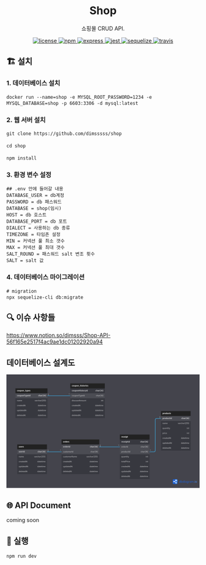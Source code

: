 <p align="center">
    <h1 align="center">
        Shop
    </h1>
    <p align="center">쇼핑몰 CRUD API<a href="https://github.com/dimsssss/shop"></a>.</p>
</p>

<p align="center">
    <a href="">
        <img alt="license" src="https://img.shields.io/github/license/dimsssss/toy-intergration-test">
    </a>
    <a href="">
        <img alt="npm" src="https://img.shields.io/node/v-lts/npm?label=npm&logo=npm">
    </a>
    <a href="https://expressjs.com/">
        <img alt="express" src="https://img.shields.io/node/v-lts/express?label=express&logo=express">
    </a>
    <a href="https://jestjs.io/">
        <img alt="jest" src="https://img.shields.io/node/v-lts/express?label=jest&logo=jest">
    </a>
    <a href="https://sequelize.org/">
        <img alt="sequelize" src="https://img.shields.io/node/v-lts/sequelize?label=sequelize&logo=sequelize">
    </a>
    <a href="https://dl.circleci.com/status-badge/redirect/gh/dimsssss/shop/tree/main">
        <img alt="travis" src="https://dl.circleci.com/status-badge/img/gh/dimsssss/shop/tree/main.svg?style=svg">
    </a>
</p>

## 🏗 설치

### 1. 데이터베이스 설치

```shell
docker run --name=shop -e MYSQL_ROOT_PASSWORD=1234 -e MYSQL_DATABASE=shop -p 6603:3306 -d mysql:latest
```

### 2. 웹 서버 설치

```shell
git clone https://github.com/dimsssss/shop

cd shop

npm install
```

### 3. 환경 변수 설정

```
## .env 안에 들어갈 내용
DATABASE_USER = db계정
PASSWORD = db 패스워드
DATABASE = shop(임시)
HOST = db 호스트
DATABASE_PORT = db 포트
DIALECT = 사용하는 db 종류
TIMEZONE = 타임존 설정
MIN = 커넥션 풀 최소 갯수
MAX = 커넥션 풀 최대 갯수
SALT_ROUND = 패스워드 salt 변조 횟수
SALT = salt 값
```

### 4. 데이터베이스 마이그레이션

```shell
# migration
npx sequelize-cli db:migrate
```

## 🔍 이슈 사항들

https://www.notion.so/dimsss/Shop-API-56f165e2517f4ac9ae1dc01202920a94

## 데이터베이스 설계도

![](image/shop-erd.png)

## 🌐 API Document

coming soon

## 🧾 실행

```shell
npm run dev
```
